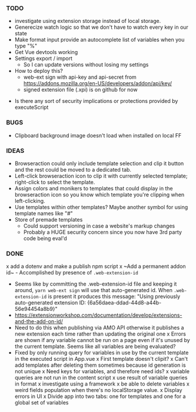 ### TODO

- investigate using extension storage instead of local storage.
- Generecize watch logic so that we don't have to watch every key in our state
- Make format input provide an autocomplete list of variables when you type "%"
- Get Vue devtools working
- Settings export / import
  - So I can update versions without losing my settings
- How to deploy this?
  - web-ext sign with api-key and api-secret from https://addons.mozilla.org/en-US/developers/addon/api/key/
  - signed extension file (.xpi) is on github for now

* Is there any sort of security implications or protections provided by executeScript

### BUGS

- Clipboard background image doesn't load when installed on local FF

### IDEAS

- Browseraction could only include template selection and clip it button and the rest could be moved to a dedicated tab.
- Left-click browseraction icon to clip it with currently selected template; right-click to select the template.
- Assign colors and monikers to templates that could display in the browseraction icon so you know which template you're clipping when left-clicking.
- Use templates within other templates? Maybe another symbol for using template names like "#"
- Store of premade templates
  - Could support versioning in case a website's markup changes
  - Probably a HUGE security concern since you now have 3rd party code being eval'd

### DONE

x add a dotenv and make a publish npm script
x ~Add a permanent addon id~ - Accomplished by presence of `.web-extension-id`
  - Seems like by committing the .web-extension-id file and keeping it around, `yarn web-ext sign` will use that auto-generated id.
    When `.web-extension-id` is present it produces this message:
    "Using previously auto-generated extension ID: {6a56daea-ddad-44d8-a44b-56e94454a8b9}"
  - https://extensionworkshop.com/documentation/develop/extensions-and-the-add-on-id/
  - Need to do this when publishing via AMO API otherwise it publishes a new extension each time rather than updating the original one
x Errors are shown if any variable cannot be run on a page even if it's unused by the current template. Seems like all variables are being evaluated?
  - Fixed by only running query for variables in use by the current template in the executed script in App.vue
x First template doesn't clipit?
x Can't add templates after deleting them sometimes because id generation is not unique
x Need keys for variables, and therefore need ids?
x variable queries are not run in the content script
x use result of variable queries in format
x investigate using a framework
x be able to delete variables
x weird fields population when there's no localStorage value.
x Display errors in UI
x Divide app into two tabs: one for templates and one for a global set of variables
